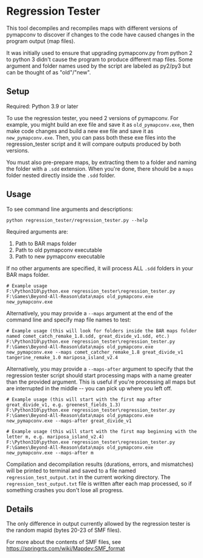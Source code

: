 # Regression Tester

This tool decompiles and recompiles maps with different versions of pymapconv to
discover if changes to the code have caused changes in the program output (map
files).

It was initially used to ensure that upgrading pymapconv.py from python 2 to
python 3 didn't cause the program to produce different map files. Some argument
and folder names used by the script are labeled as py2/py3 but can be thought of
as "old"/"new".

## Setup

Required: Python 3.9 or later

To use the regression tester, you need 2 versions of pymapconv. For example, you
might build an exe file and save it as `old_pymapconv.exe`, then make code
changes and build a new exe file and save it as `new_pymapconv.exe`. Then, you
can pass both these exe files into the regression_tester script and it will
compare outputs produced by both versions.

You must also pre-prepare maps, by extracting them to a folder and naming the
folder with a `.sdd` extension. When you're done, there should be a `maps`
folder nested directly inside the `.sdd` folder.

## Usage

To see command line arguments and descriptions:

```
python regression_tester/regression_tester.py --help
```

Required arguments are:
1. Path to BAR maps folder
2. Path to old pymapconv executable
3. Path to new pymapconv executable

If no other arguments are specified, it will process ALL `.sdd` folders in your
BAR maps folder.

```
# Example usage
F:\Python310\python.exe regression_tester\regression_tester.py F:\Games\Beyond-All-Reason\data\maps old_pymapconv.exe new_pymapconv.exe
```

Alternatively, you may provide a `--maps` argument at the end of the command
line and specify map file names to test:

```
# Example usage (this will look for folders inside the BAR maps folder named comet_catch_remake_1.8.sdd, great_divide_v1.sdd, etc.)
F:\Python310\python.exe regression_tester\regression_tester.py F:\Games\Beyond-All-Reason\data\maps old_pymapconv.exe new_pymapconv.exe --maps comet_catcher_remake_1.8 great_divide_v1 tangerine_remake_1.0 mariposa_island_v2.4
```

Alternatively, you may provide a `--maps-after` argument to specify that the
regression tester script should start processing maps with a name greater than
the provided argument. This is useful if you're processing all maps but are
interrupted in the middle -- you can pick up where you left off.

```
# Example usage (this will start with the first map after great_divide_v1, e.g. greenest_fields_1.3)
F:\Python310\python.exe regression_tester\regression_tester.py F:\Games\Beyond-All-Reason\data\maps old_pymapconv.exe new_pymapconv.exe --maps-after great_divide_v1

# Example usage (this will start with the first map beginning with the letter m, e.g. mariposa_island_v2.4)
F:\Python310\python.exe regression_tester\regression_tester.py F:\Games\Beyond-All-Reason\data\maps old_pymapconv.exe new_pymapconv.exe --maps-after m
```

Compilation and decompilation results (durations, errors, and mismatches) will
be printed to terminal and saved to a file named `regression_test_output.txt` in
the current working directory. The `regression_test_output.txt` file is written
after each map processed, so if something crashes you don't lose all progress.

## Details

The only difference in output currently allowed by the regression tester is the
random mapid (bytes 20-23 of SMF files).

For more about the contents of SMF files, see
https://springrts.com/wiki/Mapdev:SMF_format